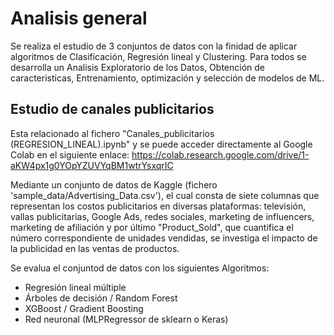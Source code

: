 # Analisis general
Se realiza el estudio de 3 conjuntos de datos con la finidad de aplicar algoritmos de Clasificación, Regresión lineal y Clustering. 
Para todos se desarrolla un Analisis Exploratorio de los Datos,  Obtención de caracteristicas, Entrenamiento, optimización y selección de modelos de ML.

## Estudio de canales publicitarios 

Esta relacionado al fichero "Canales_publicitarios (REGRESION_LINEAL).ipynb" y se puede acceder directamente al Google Colab en el siguiente enlace: https://colab.research.google.com/drive/1-aKW4px1g0YOpYZUVYqBM1wtrYsxqrIC

Mediante un conjunto de datos de Kaggle (fichero 'sample_data/Advertising_Data.csv'), el cual consta de siete columnas que representan los costos publicitarios en diversas plataformas: televisión, vallas publicitarias, Google Ads, redes sociales, marketing de influencers, marketing de afiliación y por último "Product_Sold", que cuantifica el número correspondiente de unidades vendidas, se investiga el impacto de la publicidad en las ventas de productos.

Se evalua el conjuntod de datos con los siguientes Algoritmos:

*   Regresión lineal múltiple
*   Árboles de decisión / Random Forest
*   XGBoost / Gradient Boosting
*   Red neuronal (MLPRegressor de sklearn o Keras)
